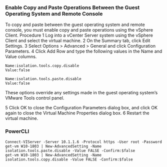 ### Enable Copy and Paste Operations Between the Guest Operating System and Remote Console

To copy and paste between the guest operating system and remote console, you must enable copy and paste operations using the vSphere Client.
Procedure
1 Log into a vCenter Server system using the vSphere Client and select the virtual machine.
2 On the Summary tab, click Edit Settings.
3 Select Options > Advanced > General and click Configuration Parameters.
4 Click Add Row and type the following values in the Name and Value columns.
```
Name:isolation.tools.copy.disable
Value:false

Name:isolation.tools.paste.disable
Value:false
```
These options override any settings made in the guest operating system’s VMware Tools control panel.

5 Click OK to close the Configuration Parameters dialog box, and click OK again to close the Virtual Machine Properties dialog box.
6 Restart the virtual machine.

### PowerCLI
```
Connect-VIServer -Server 10.1.1.6 -Protocol https -User root -Password
get-vm W10-1803 | New-AdvancedSetting -Name isolation.tools.paste.disable -Value FALSE -Confirm:$false
get-vm W10-1803 | New-AdvancedSetting -Name isolation.tools.copy.disable -Value FALSE -Confirm:$false
```